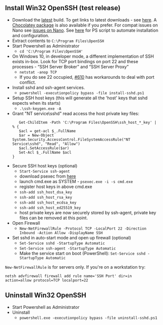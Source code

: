 ## Install Win32 OpenSSH (test release)

* Download the [latest](https://github.com/PowerShell/Win32-OpenSSH/releases/latest/) build. To get links to latest downloads - see [here](https://github.com/PowerShell/Win32-OpenSSH/wiki/How-to-retrieve-links-to-latest-packages). A [Chocolatey package](https://chocolatey.org/packages/openssh) is also available if you prefer. For compat issues on Nano see [issues on Nano](https://github.com/PowerShell/Win32-OpenSSH/issues/234). See [here](https://github.com/PowerShell/Win32-OpenSSH/issues/332) for PS script to automate installation and configuration.
* Extract contents to `C:\Program Files\OpenSSH`
* Start Powershell as Administrator
     * `cd 'C:\Program Files\OpenSSH'`
* On Windows 10, in developer mode, a different implementation of SSH exists in-box. Look for TCP port bindings on port 22 and these processes - “SSH Server Broker” and “SSH Server Proxy”
     * `netstat -anop TCP`
     * If you do see 22 occupied, [#610](https://github.com/PowerShell/Win32-OpenSSH/issues/610) has workarounds to deal with port conflict. 
* Install sshd and ssh-agent services. 
     * `powershell -executionpolicy bypass -file install-sshd.ps1`
* Setup SSH host keys (this will generate all the 'host' keys that sshd expects when its starts)
     * `.\ssh-keygen.exe -A`
* Grant "NT service\sshd" read access the host private key files:
     ```
        Get-ChildItem -Path 'C:\Program Files\OpenSSH\ssh_host_*_key' | % {    
        $acl = get-acl $_.FullName
        $ar = New-Object  System.Security.AccessControl.FileSystemAccessRule("NT Service\sshd", "Read", "Allow")
        $acl.SetAccessRule($ar)
        Set-Acl $_.FullName $acl
     }
     ```
* Secure SSH host keys (optional)
     * `Start-Service ssh-agent`
     * download psexec from [here](https://technet.microsoft.com/en-us/sysinternals/pstools)
     * launch cmd.exe as SYSTEM - `psexec.exe -i -s cmd.exe`
     * register host keys in above cmd.exe
     * `ssh-add ssh_host_dsa_key`
     * `ssh-add ssh_host_rsa_key`
     * `ssh-add ssh_host_ecdsa_key`
     * `ssh-add ssh_host_ed25519_key`
     * host private keys are now securely stored by ssh-agent, private key files can be removed at this point.
* Open Firewall
     * `New-NetFirewallRule -Protocol TCP -LocalPort 22 -Direction Inbound -Action Allow -DisplayName SSH`
* Set sshd in auto-start mode and open up firewall (optional)
     * `Set-Service sshd -StartupType Automatic`
     * `Set-Service ssh-agent -StartupType Automatic`
     * Make the service start on boot (PowerShell): `Set-Service sshd -StartupType Automatic`

`New-NetFirewallRule` is for servers only. If you're on a workstation try:

```
netsh advfirewall firewall add rule name='SSH Port' dir=in action=allow protocol=TCP localport=22
```

## Uninstall Win32 OpenSSH

* Start Powershell as Administrator
* Uninstall
     * `powershell.exe -executionpolicy bypass -file uninstall-sshd.ps1`
